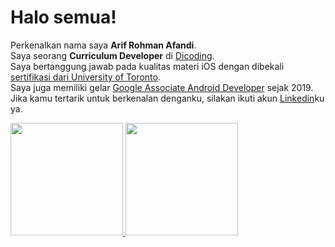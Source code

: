 # Halo semua! 
Perkenalkan nama saya **Arif Rohman Afandi**.\
Saya seorang **Curriculum Developer** di [Dicoding](https://www.dicoding.com/).\
Saya bertanggung jawab pada kualitas materi iOS dengan dibekali [sertifikasi dari University of Toronto](https://www.coursera.org/account/accomplishments/specialization/CLKJD8XBXJ3M).\
Saya juga memiliki gelar [Google Associate Android Developer](https://www.credential.net/h5deoi5h) sejak 2019.\
Jika kamu tertarik untuk berkenalan denganku, silakan ikuti akun [Linkedin](https://www.linkedin.com/in/gilang-adhan/)ku ya.
 
<p align="left">
<a href="https://github.com/gilangadhan">
  <img height="180em" src="https://github-readme-stats-eight-theta.vercel.app/api?username=VulturePhantoms&show_icons=true&theme=algolia&include_all_commits=true&count_private=true"/>
  <img height="180em" src="https://github-readme-stats-eight-theta.vercel.app/api/top-langs/?username=VulturePhantoms&layout=compact&langs_count=8&theme=algolia"/>
</a>
</p>
